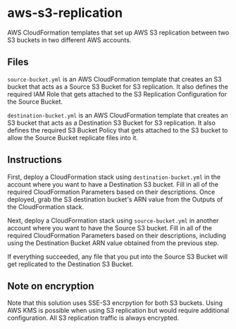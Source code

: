 # aws-s3-replication

AWS CloudFormation templates that set up AWS S3 replication between two S3 buckets in two different AWS accounts.

## Files

`source-bucket.yml` is an AWS CloudFormation template that creates an S3 bucket that acts as a Source S3 Bucket for S3 replication.  It also defines the required IAM Role that gets attached to the S3 Replication Configuration for the Source Bucket.

`destination-bucket.yml` is an AWS CloudFormation template that creates an S3 bucket that acts as a Destination S3 Bucket for S3 replication.  It also defines the required S3 Bucket Policy that gets attached to the S3 bucket to allow the Source Bucket replicate files into it.

## Instructions

First, deploy a CloudFormation stack using `destination-bucket.yml` in the account where you want to have a Destination S3 bucket.  Fill in all of the required CloudFormation Parameters based on their descriptions.  Once deployed, grab the S3 destination bucket's ARN value from the Outputs of the CloudFormation stack.

Next, deploy a CloudFormation stack using `source-bucket.yml` in another account where you want to have the Source S3 bucket.  Fill in all of the required CloudFormation Parameters based on their descriptions, including using the Destination Bucket ARN value obtained from the previous step.

If everything succeeded, any file that you put into the Source S3 Bucket will get replicated to the Destination S3 Bucket.

## Note on encryption

Note that this solution uses SSE-S3 encrpytion for both S3 buckets.  Using AWS KMS is possible when using S3 replication but would require additional configuration.  All S3 replication traffic is always encrypted.

